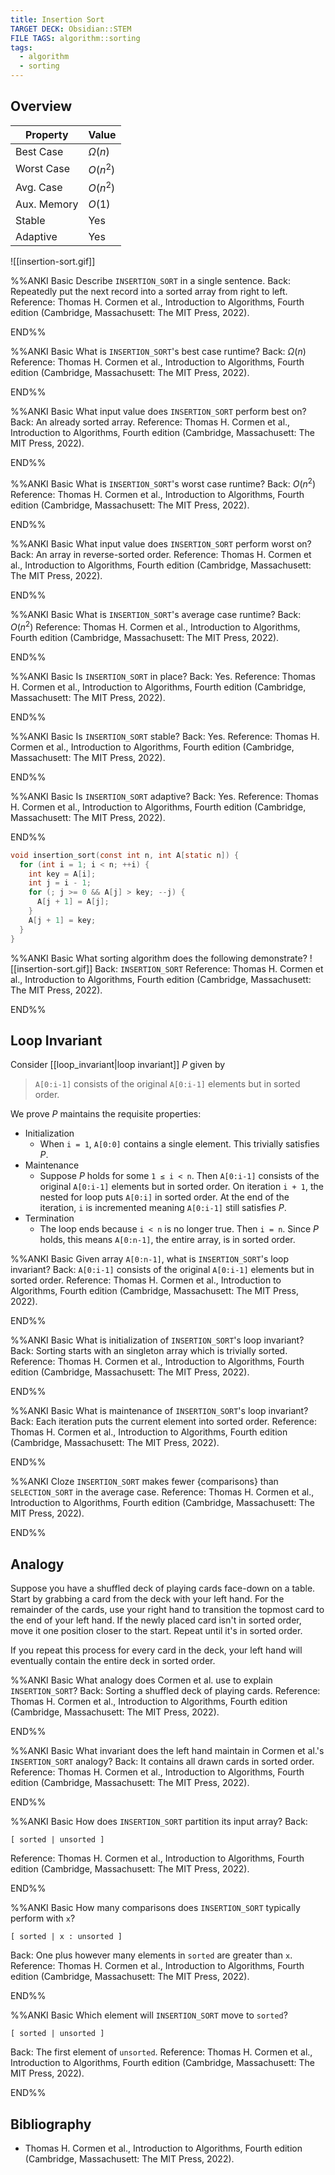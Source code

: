 ```yaml
---
title: Insertion Sort
TARGET DECK: Obsidian::STEM
FILE TAGS: algorithm::sorting
tags:
  - algorithm
  - sorting
---
```


## Overview

Property    | Value
----------- | --------
Best Case   | $\Omega(n)$
Worst Case  | $O(n^2)$
Avg. Case   | $O(n^2)$
Aux. Memory | $O(1)$
Stable      | Yes
Adaptive    | Yes

![[insertion-sort.gif]]

%%ANKI
Basic
Describe `INSERTION_SORT` in a single sentence.
Back: Repeatedly put the next record into a sorted array from right to left.
Reference: Thomas H. Cormen et al., Introduction to Algorithms, Fourth edition (Cambridge, Massachusett: The MIT Press, 2022).
<!--ID: 1707589393194-->
END%%

%%ANKI
Basic
What is `INSERTION_SORT`'s best case runtime?
Back: $\Omega(n)$
Reference: Thomas H. Cormen et al., Introduction to Algorithms, Fourth edition (Cambridge, Massachusett: The MIT Press, 2022).
<!--ID: 1706925879541-->
END%%

%%ANKI
Basic
What input value does `INSERTION_SORT` perform best on?
Back: An already sorted array.
Reference: Thomas H. Cormen et al., Introduction to Algorithms, Fourth edition (Cambridge, Massachusett: The MIT Press, 2022).
<!--ID: 1706925921544-->
END%%

%%ANKI
Basic
What is `INSERTION_SORT`'s worst case runtime?
Back: $O(n^2)$
Reference: Thomas H. Cormen et al., Introduction to Algorithms, Fourth edition (Cambridge, Massachusett: The MIT Press, 2022).
<!--ID: 1706926586947-->
END%%

%%ANKI
Basic
What input value does `INSERTION_SORT` perform worst on?
Back: An array in reverse-sorted order.
Reference: Thomas H. Cormen et al., Introduction to Algorithms, Fourth edition (Cambridge, Massachusett: The MIT Press, 2022).
<!--ID: 1706926586951-->
END%%

%%ANKI
Basic
What is `INSERTION_SORT`'s average case runtime?
Back: $O(n^2)$
Reference: Thomas H. Cormen et al., Introduction to Algorithms, Fourth edition (Cambridge, Massachusett: The MIT Press, 2022).
<!--ID: 1707329732933-->
END%%

%%ANKI
Basic
Is `INSERTION_SORT` in place?
Back: Yes.
Reference: Thomas H. Cormen et al., Introduction to Algorithms, Fourth edition (Cambridge, Massachusett: The MIT Press, 2022).
<!--ID: 1706926586955-->
END%%

%%ANKI
Basic
Is `INSERTION_SORT` stable?
Back: Yes.
Reference: Thomas H. Cormen et al., Introduction to Algorithms, Fourth edition (Cambridge, Massachusett: The MIT Press, 2022).
<!--ID: 1706926586959-->
END%%

%%ANKI
Basic
Is `INSERTION_SORT` adaptive?
Back: Yes.
Reference: Thomas H. Cormen et al., Introduction to Algorithms, Fourth edition (Cambridge, Massachusett: The MIT Press, 2022).
<!--ID: 1707504634779-->
END%%

```c
void insertion_sort(const int n, int A[static n]) {
  for (int i = 1; i < n; ++i) {
	int key = A[i];
	int j = i - 1;
	for (; j >= 0 && A[j] > key; --j) {
	  A[j + 1] = A[j];
	}
	A[j + 1] = key;
  }
}
```

%%ANKI
Basic
What sorting algorithm does the following demonstrate?
![[insertion-sort.gif]]
Back: `INSERTION_SORT`
Reference: Thomas H. Cormen et al., Introduction to Algorithms, Fourth edition (Cambridge, Massachusett: The MIT Press, 2022).
<!--ID: 1707400559085-->
END%%

## Loop Invariant

Consider [[loop_invariant|loop invariant]] $P$ given by

> `A[0:i-1]` consists of the original `A[0:i-1]` elements but in sorted order.

We prove $P$ maintains the requisite properties:

* Initialization
	* When `i = 1`, `A[0:0]` contains a single element. This trivially satisfies $P$.
* Maintenance
	* Suppose $P$ holds for some `1 ≤ i < n`. Then `A[0:i-1]` consists of the original `A[0:i-1]` elements but in sorted order. On iteration `i + 1`, the nested for loop puts `A[0:i]` in sorted order. At the end of the iteration, `i` is incremented meaning `A[0:i-1]` still satisfies $P$.
* Termination
	* The loop ends because `i < n` is no longer true. Then `i = n`. Since $P$ holds, this means `A[0:n-1]`, the entire array, is in sorted order.

%%ANKI
Basic
Given array `A[0:n-1]`, what is `INSERTION_SORT`'s loop invariant?
Back: `A[0:i-1]` consists of the original `A[0:i-1]` elements but in sorted order.
Reference: Thomas H. Cormen et al., Introduction to Algorithms, Fourth edition (Cambridge, Massachusett: The MIT Press, 2022).
<!--ID: 1707332638371-->
END%%

%%ANKI
Basic
What is initialization of `INSERTION_SORT`'s loop invariant?
Back: Sorting starts with an singleton array which is trivially sorted.
Reference: Thomas H. Cormen et al., Introduction to Algorithms, Fourth edition (Cambridge, Massachusett: The MIT Press, 2022).
<!--ID: 1707332638373-->
END%%

%%ANKI
Basic
What is maintenance of `INSERTION_SORT`'s loop invariant?
Back: Each iteration puts the current element into sorted order.
Reference: Thomas H. Cormen et al., Introduction to Algorithms, Fourth edition (Cambridge, Massachusett: The MIT Press, 2022).
<!--ID: 1707332638375-->
END%%

%%ANKI
Cloze
`INSERTION_SORT` makes fewer {comparisons} than `SELECTION_SORT` in the average case.
Reference: Thomas H. Cormen et al., Introduction to Algorithms, Fourth edition (Cambridge, Massachusett: The MIT Press, 2022).
<!--ID: 1708002185982-->
END%%

## Analogy

Suppose you have a shuffled deck of playing cards face-down on a table. Start by grabbing a card from the deck with your left hand. For the remainder of the cards, use your right hand to transition the topmost card to the end of your left hand. If the newly placed card isn't in sorted order, move it one position closer to the start. Repeat until it's in sorted order.

If you repeat this process for every card in the deck, your left hand will eventually contain the entire deck in sorted order.

%%ANKI
Basic
What analogy does Cormen et al. use to explain `INSERTION_SORT`?
Back: Sorting a shuffled deck of playing cards.
Reference: Thomas H. Cormen et al., Introduction to Algorithms, Fourth edition (Cambridge, Massachusett: The MIT Press, 2022).
<!--ID: 1706927594729-->
END%%

%%ANKI
Basic
What invariant does the left hand maintain in Cormen et al.'s `INSERTION_SORT` analogy?
Back: It contains all drawn cards in sorted order.
Reference: Thomas H. Cormen et al., Introduction to Algorithms, Fourth edition (Cambridge, Massachusett: The MIT Press, 2022).
<!--ID: 1706927594732-->
END%%

%%ANKI
Basic
How does `INSERTION_SORT` partition its input array?
Back:
```
[ sorted | unsorted ]
```
Reference: Thomas H. Cormen et al., Introduction to Algorithms, Fourth edition (Cambridge, Massachusett: The MIT Press, 2022).
<!--ID: 1707399790957-->
END%%

%%ANKI
Basic
How many comparisons does `INSERTION_SORT` typically perform with `x`?
```
[ sorted | x : unsorted ]
```
Back: One plus however many elements in `sorted` are greater than `x`.
Reference: Thomas H. Cormen et al., Introduction to Algorithms, Fourth edition (Cambridge, Massachusett: The MIT Press, 2022).
<!--ID: 1707399790958-->
END%%

%%ANKI
Basic
Which element will `INSERTION_SORT` move to `sorted`?
```
[ sorted | unsorted ]
```
Back: The first element of `unsorted`.
Reference: Thomas H. Cormen et al., Introduction to Algorithms, Fourth edition (Cambridge, Massachusett: The MIT Press, 2022).
<!--ID: 1707399790960-->
END%%

## Bibliography

* Thomas H. Cormen et al., Introduction to Algorithms, Fourth edition (Cambridge, Massachusett: The MIT Press, 2022).
